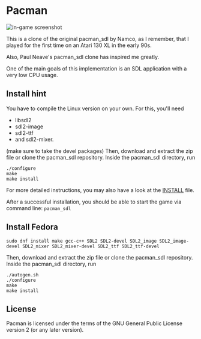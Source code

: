 Pacman
======

![in-game screenshot](https://libregamewiki.org/images/1/18/Pacman.png "in-game screenshot")

This is a clone of the original pacman_sdl by Namco, as I remember, that I played for the first time on an Atari 130 XL in the early 90s.

Also, Paul Neave's pacman_sdl clone has inspired me greatly.

One of the main goals of this implementation is an SDL application with a very low CPU usage.


## Install hint ##

You have to compile the Linux version on your own. For this, you'll need
* libsdl2
* sdl2-image
* sdl2-ttf
* and sdl2-mixer.

(make sure to take the devel packages) 
Then, download and extract the zip file or clone the pacman_sdl repository.
Inside the pacman_sdl directory, run
```
./configure
make
make install
```
For more detailed instructions, you may also have a look at the [INSTALL](https://github.com/ebuc99/pacman_sdl/blob/master/INSTALL) file.

After a successful installation, you should be able to start the game via command line: `pacman_sdl`

## Install Fedora ##

```
sudo dnf install make gcc-c++ SDL2 SDL2-devel SDL2_image SDL2_image-devel SDL2_mixer SDL2_mixer-devel SDL2_ttf SDL2_ttf-devel
```
Then, download and extract the zip file or clone the pacman_sdl repository.
Inside the pacman_sdl directory, run
```
./autogen.sh
./configure
make
make install
```

## License ##
Pacman is licensed under the terms of the GNU General Public License version 2 (or any later version).
